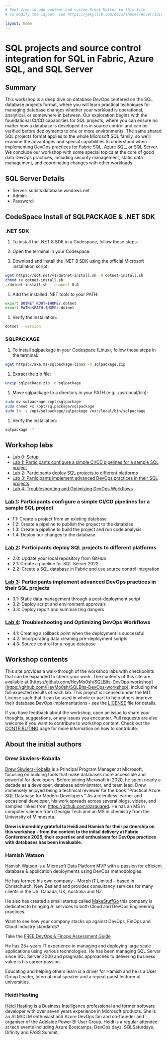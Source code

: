```yaml
---
# Feel free to add content and custom Front Matter to this file.
# To modify the layout, see https://jekyllrb.com/docs/themes/#overriding-theme-defaults

layout: home
---
```

 
# SQL projects and source control integration for SQL in Fabric, Azure SQL, and SQL Server

## Summary

This workshop is a deep dive on database DevOps centered on the SQL database projects format, where you will learn practical techniques for managing database changes whether your workload is operational, analytical, or somewhere in between. Our exploration begins with the foundational CI/CD capabilities for SQL projects, where you can ensure no matter how a database is developed it is in source control and can be verified before deployments to one or more environments. The same shared SQL projects format applies to the whole Microsoft SQL family, so we'll examine the advantages and special capabilities to understand when implementing DevOps practices for Fabric SQL, Azure SQL, or SQL Server. We conclude our workshop with some special topics at the core of good data DevOps practices, including security management, static data management, and coordinating changes with other workloads.

## SQL Server Details

- Server:      sqlbits.database.windows.net
- Admin:       <contact Hamish Watson>
- Password:    <contact Hamish Watson>

## CodeSpace Install of SQLPACKAGE & .NET SDK

### .NET SDK

1. To install the .NET 8 SDK in a Codespace, follow these steps:

1. Open the terminal in your Codespace.
1. Download and install the .NET 8 SDK using the official Microsoft installation script:

``` bash
wget https://dot.net/v1/dotnet-install.sh -O dotnet-install.sh
chmod +x dotnet-install.sh
./dotnet-install.sh --channel 8.0
```

1. Add the installed .NET tools to your PATH:

``` bash
export DOTNET_ROOT=$HOME/.dotnet
export PATH=$PATH:$HOME/.dotnet
```

1. Verify the installation:

``` bash
dotnet --version
```

### SQLPACKAGE

1. To install sqlpackage in your Codespace (Linux), follow these steps in the terminal:

``` bash
wget https://aka.ms/sqlpackage-linux -O sqlpackage.zip
```

1. Extract the zip file:

```bash
unzip sqlpackage.zip -d sqlpackage
```

1. Move sqlpackage to a directory in your PATH (e.g., /usr/local/bin):

```bash
sudo mv sqlpackage /opt/sqlpackage
sudo chmod +x /opt/sqlpackage/sqlpackage
sudo ln -s /opt/sqlpackage/sqlpackage /usr/local/bin/sqlpackage
```

1. Verify the installation:

``` bash
sqlpackage -?
````

## Workshop labs

- [Lab 0: Setup](LAB0/)
- [Lab 1: Participants configure a simple CI/CD pipelines for a sample SQL project](LAB1/)
- [Lab 2: Participants deploy SQL projects to different platforms](LAB2/)
- [Lab 3: Participants implement advanced DevOps practices in their SQL projects](LAB3/)
- [Lab 4: Troubleshooting and Optimizing DevOps Workflows](LAB4/)

### [Lab 1](LAB1/): Participants configure a simple CI/CD pipelines for a sample SQL project

- 1.1: Create a project from an existing database
- 1.2: Create a pipeline to publish the project to the database
- 1.3: Create a pipeline to build the project and run code analysis
- 1.4: Deploy our changes to the database

### [Lab 2](LAB2/): Participants deploy SQL projects to different platforms

- 2.0: Update your local repository from GitHub
- 2.1: Create a pipeline for SQL Server 2022
- 2.2: Create a SQL database in Fabric and use source control integration

### [Lab 3](LAB3/): Participants implement advanced DevOps practices in their SQL projects

- 3.1: Static data management through a post-deployment script
- 3.2: Deploy script and environment approvals
- 3.3: Deploy report and summarizing dangers

### [Lab 4](LAB4/): Troubleshooting and Optimizing DevOps Workflows

- 4.1: Creating a rollback point when the deployment is successful
- 4.2: Incorporating data cleaning pre-deployment scripts
- 4.3: Source control for a rogue database

## Workshop contents

This site provides a walk-through of the workshop labs with checkpoints that can be expanded to check your work. The contents of this site are available at [https://github.com/HeyMo0sh/SQLBits-DevOps-workshop](https://github.com/HeyMo0sh/SQLBits-DevOps-workshop), including the full expected results of each lab. This project is licensed under the MIT License such that it can be used in whole or part to help others improve their database DevOps implementations - see the [LICENSE](LICENSE.md) file for details.

If you have feedback about the workshop, open an issue to share your thoughts, suggestions, or any issues you encounter. Pull requests are also welcome if you want to contribute to workshop content. Check out the [CONTRIBUTING](/contributing/) page for more information on how to contribute.

## About the initial authors

### Drew Skwiers-Koballa

[Drew Skwiers-Koballa](https://www.linkedin.com/in/drew-skwiers-koballa/) is a Principal Program Manager at Microsoft, focusing on building tools that make databases more accessible and powerful for developers. Before joining Microsoft in 2020, he spent nearly a decade as a developer, database administrator, and team lead. Drew immensely enjoyed being a technical reviewer for the book "Practical Azure SQL Database for Modern Developers." As a relentless learner and occasional developer, his work spreads across several blogs, videos, and samples linked from https://github.com/dzsquared. He has an MS in computer science from Georgia Tech and an MS in chemistry from the University of Minnesota.

**Drew is incredibly grateful to Heidi and Hamish for their partnership on this workshop - from the content to the initial delivery at Fabric Conference 2025, their expertise and enthusiasm for DevOps practices with databases has been invaluable.**

### Hamish Watson

[Hamish Watson](https://www.linkedin.com/in/hamishwatson8/) is a Microsoft Data Platform MVP with a passion for efficient database & application deployments using DevOps methodologies.

He has formed his own company – Morph iT Limited – based in Christchurch, New Zealand and provides consultancy services for many clients in the US, Canada, UK, Australia and NZ.

He also has created a small startup called [MakeStuffGo](https://www.makestuffgo.com) this company is dedicated to bringing AI services to both Cloud and DevOps Engineering practices.  

Want to see how your company stacks up against DevOps, FinOps and Cloud industry standards?

Take the [FREE DevOps & Finops Assessment Guide](https://assessment.makestuffgo.com)

He has 25+ years IT experience in managing and deploying large scale applications using various technologies. He has been managing SQL Server since SQL Server 2000 and pragmatic approaches to delivering business value is his career passion.

Educating and helping others learn is a driver for Hamish and he is a User Group Leader, International speaker and a repeat guest lecturer at universities.

### Heidi Hasting

[Heidi Hasting](https://www.linkedin.com/in/heidi-hasting-a068694/) is a Business Intelligence professional and former software developer with over seven years experience in Microsoft products. She is an ALM/DLM enthusiast and Azure DevOps fan and co-founder and organiser of the Adelaide Power BI User Group. Heidi is a regular attendee at tech events including Azure Bootcamps, DevOps days, SQLSaturdays, Difinity and PASS Summit.

